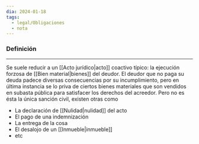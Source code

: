 ```yaml
---
dia: 2024-01-18
tags:
  - legal/Obligaciones
  - nota
---
```

### Definición
---
Se suele reducir a un [[Acto jurídico|acto]] coactivo típico: la ejecución forzosa de [[Bien material|bienes]] del deudor. El deudor que no paga su deuda padece diversas consecuencias por su incumplimiento, pero en última instancia se lo priva de ciertos bienes materiales que son vendidos en subasta pública para satisfacer los derechos del acreedor. Pero no es ésta la única sanción civil, existen otras como
* La declaración de [[Nulidad|nulidad]] del acto
* El pago de una indemnización
* La entrega de la cosa
* El desalojo de un [[Inmueble|inmueble]]
* etc